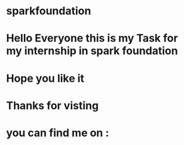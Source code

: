 # sparkfoundation
# Hello Everyone this is my Task for my internship in spark foundation 
# Hope you like it
# Thanks for visting
# you can find me on : 
[1]: https://www.linkedin.com//
